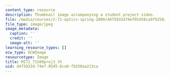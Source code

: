 ```yaml
---
content_type: resource
description: Thumbnail image accompanying a student project video.
file: /media/courses/2-71-optics-spring-2009/d475932d74ef95458ca9f9258aa213ca_MIT2_71S09proj3_th.jpg
file_type: image/jpeg
image_metadata:
  caption: ''
  credit: ''
  image-alt: ''
learning_resource_types: []
ocw_type: OCWImage
resourcetype: Image
title: MIT2_71S09proj3_th
uid: d475932d-74ef-9545-8ca9-f9258aa213ca
---
```

